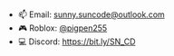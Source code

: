  - 📫 Email: sunny.suncode@outlook.com
 - 🎮 Roblox: [@pigpen255](https://create.roblox.com/talent/creators/180438571)
 - 💻 Discord: https://bit.ly/SN_CD
